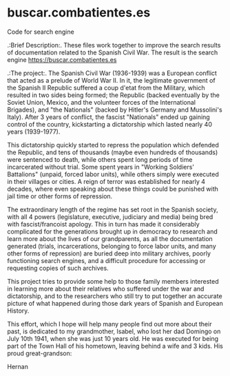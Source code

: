 # buscar.combatientes.es
Code for search engine

.:Brief Description:.
These files work together to improve the search results of documentation related to the Spanish Civil War. The result is the search engine https://buscar.combatientes.es

.:The project:.
The Spanish Civil War (1936-1939) was a European conflict that acted as a prelude of World War II. In it, the legitimate government of the Spanish II Republic suffered a coup d'etat
from the Military, which resulted in two sides being formed; the Republic (backed eventually by the Soviet Union, Mexico, and the volunteer forces of the International Brigades), and
"the Nationals" (backed by Hitler's Germany and Mussolini's Italy). After 3 years of conflict, the fascist "Nationals" ended up gaining control of the country, kickstarting a
dictatorship which lasted nearly 40 years (1939-1977).

This dictatorship quickly started to repress the population which defended the Republic, and tens of thousands (maybe even hundreds of thousands) were sentenced to death, while others
spent long periods of time incarcerated without trial. Some spent years in "Working Soldiers' Battalions" (unpaid, forced labor units), while others simply were executed in their
villages or cities. A reign of terror was established for nearly 4 decades, where even speaking about these things could be punished with jail time or other forms of repression.

The extraordinary length of the regime has set root in the Spanish society, with all 4 powers (legislature, executive, judiciary and media) being bred with fascist/francoist apology.
This in turn has made it considerably complicated for the generations brought up in democracy to research and learn more about the lives of our grandparents, as all the documentation
generated (trials, incarcerations, belonging to force labor units, and many other forms of repression) are buried deep into military archives, poorly functioning search engines, and
a difficult procedure for accessing or requesting copies of such archives.

This project tries to provide some help to those family members interested in learning more about their relatives who suffered under the war and dictatorship, and to the researchers
who still try to put together an accurate picture of what happened during those dark years of Spanish and European History.

This effort, which I hope will help many people find out more about their past, is dedicated to my grandmother, Isabel, who lost her dad Domingo on July 10th 1941, when she was just
10 years old. He was executed for being part of the Town Hall of his hometown, leaving behind a wife and 3 kids. His proud great-grandson:

Hernan

